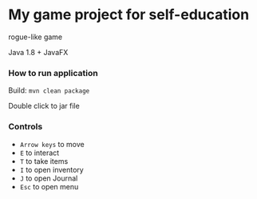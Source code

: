 # My game project for self-education

rogue-like game

Java 1.8 + JavaFX

### How to run application

Build: `mvn clean package`

Double click to jar file

### Controls

- `Arrow keys` to move
- `E` to interact
- `T` to take items
- `I` to open inventory
- `J` to open Journal
- `Esc` to open menu